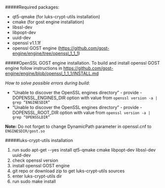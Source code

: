 #####Required packages:

* qt5-qmake (for luks-crypt-utils installation)
* cmake (for gost engine installation)
* libssl-dev
* libpopt-dev
* uuid-dev
* openssl v1.1.1f
* openssl GOST engine (https://github.com/gost-engine/engine/tree/openssl_1_1_1)

#####OpenSSL GOST engine installation.
To build and install openssl GOST engine follow instructions in https://github.com/gost-engine/engine/blob/openssl_1_1_1/INSTALL.md

_How to solve possible errors during build_:
* “Unable to discover the OpenSSL engines directory” - provide -DOPENSSL_ENGINES_DIR option with value from `openssl version -a | grep “ENGINESDIR”`
* “Unable to discover the OpenSSL engines directory” - provide -DOPENSSL_ROOT_DIR option with value from  `openssl version -a | grep “OPENSSLDIR”`

__Note:__ Do not forget to change  DynamicPath parameter in openssl.cnf to `ENGINESDIR/gost.so`

#####luks-crypt-utils installation

1. run sudo apt-get --yes  install qt5-qmake cmake libpopt-dev libssl-dev uuid-dev
2. check openssl version
3. install openssl GOST engine
4. git repo or download zip to get luks-crypt-utils sources
5. enter luks-crypt-utils dir
6. run sudo make install


